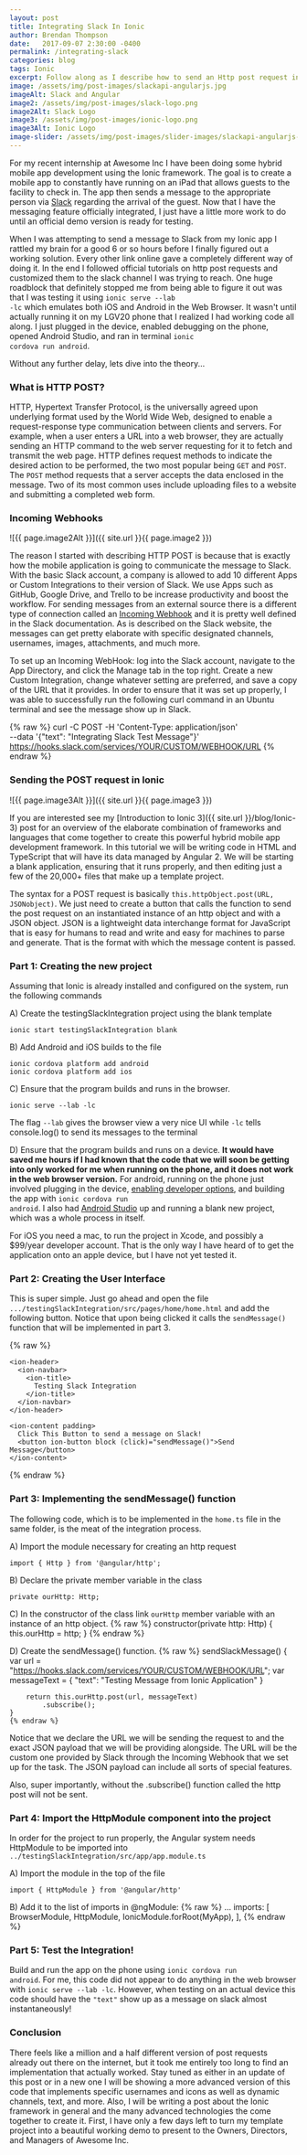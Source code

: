 ```yaml
---
layout: post
title: Integrating Slack In Ionic
author: Brendan Thompson
date:   2017-09-07 2:30:00 -0400
permalink: /integrating-slack
categories: blog
tags: Ionic
excerpt: Follow along as I describe how to send an Http post request in Angular 2 as is implemented in Ionic hybrid mobile app development
image: /assets/img/post-images/slackapi-angularjs.jpg
imageAlt: Slack and Angular
image2: /assets/img/post-images/slack-logo.png
image2Alt: Slack Logo
image3: /assets/img/post-images/ionic-logo.png
image3Alt: Ionic Logo
image-slider: /assets/img/post-images/slider-images/slackapi-angularjs-slider.jpg
---
```


For my recent internship at Awesome Inc I have been doing some hybrid mobile app development using the Ionic framework. The goal is to create a mobile app to constantly have running on an iPad that allows guests to the facility to check in. The app then sends a message to the appropriate person via [Slack](https://slack.com) regarding the arrival of the guest. Now that I have the messaging feature officially integrated, I just have a little more work to do until an official demo version is ready for testing.

When I was attempting to send a message to Slack from my Ionic app I rattled my brain for a good 6 or so hours before I finally figured out a working solution. Every other link online gave a completely different way of doing it. In the end I followed official tutorials on http post requests and customized them to the slack channel I was trying to reach. One huge roadblock that definitely stopped me from being able to figure it out was that I was testing it using <code>ionic serve --lab -lc</code> which emulates both iOS and Android in the Web Browser. It wasn't until actually running it on my LGV20 phone that I realized I had working code all along. I just plugged in the device, enabled debugging on the phone, opened Android Studio, and ran in terminal <code>ionic cordova run android</code>.

Without any further delay, lets dive into the theory...

### What is HTTP POST?

HTTP, Hypertext Transfer Protocol, is the universally agreed upon underlying format used by the World Wide Web, designed to enable a request-response type communication between clients and servers. For example, when a user enters a URL into a web browser, they are actually sending an HTTP command to the web server requesting for it to fetch and transmit the web page. HTTP defines request methods to indicate the desired action to be performed, the two most popular being <code>GET</code> and <code>POST</code>. The <code>POST</code> method requests that a server accepts the data enclosed in the message. Two of its most common uses include uploading files to a website and submitting a completed web form.

### Incoming Webhooks

![{{ page.image2Alt }}]({{ site.url }}{{ page.image2 }})

The reason I started with describing HTTP POST is because that is exactly how the mobile application is going to communicate the message to Slack. With the basic Slack account, a company is allowed to add 10 different Apps or Custom Integrations to their version of Slack. We use Apps such as GitHub, Google Drive, and Trello to be increase productivity and boost the workflow. For sending messages from an external source there is a different type of connection called an [Incoming Webhook](https://api.slack.com/incoming-webhooks) and it is pretty well defined in the Slack documentation. As is described on the Slack website, the messages can get pretty elaborate with specific designated channels, usernames, images, attachments, and much more.

To set up an Incoming WebHook: log into the Slack account, navigate to the App Directory, and click the Manage tab in the top right. Create a new Custom Integration, change whatever setting are preferred, and save a copy of the URL that it provides. In order to ensure that it was set up properly, I was able to successfully run the following curl command in an Ubuntu terminal and see the message show up in Slack.

{% raw %}
	curl -C POST -H 'Content-Type: application/json' \
	--data '{"text": "Integrating Slack Test Message"}' \
	https://hooks.slack.com/services/YOUR/CUSTOM/WEBHOOK/URL
{% endraw %}

### Sending the POST request in Ionic

![{{ page.image3Alt }}]({{ site.url }}{{ page.image3 }})

If you are interested see my [Introduction to Ionic 3]({{ site.url }}/blog/Ionic-3) post for an overview of the elaborate combination of frameworks and languages that come together to create this powerful hybrid mobile app development framework. In this tutorial we will be writing code in HTML and TypeScript that will have its data managed by Angular 2. We will be starting a blank application, ensuring that it runs properly, and then editing just a few of the 20,000+ files that make up a template project.

The syntax for a POST request is basically <code>this.httpObject.post(URL, JSONobject)</code>. We just need to create a button that calls the function to send the post request on an instantiated instance of an http object and with a JSON object. JSON is a lightweight data interchange format for JavaScript that is easy for humans to read and write and easy for machines to parse and generate. That is the format with which the message content is passed.

### Part 1: Creating the new project

Assuming that Ionic is already installed and configured on the system, run the following commands

A) Create the testingSlackIntegration project using the blank template

	ionic start testingSlackIntegration blank

B) Add Android and iOS builds to the file

	ionic cordova platform add android
	ionic cordova platform add ios

C) Ensure that the program builds and runs in the browser.

	ionic serve --lab -lc

The flag <code>--lab</code> gives the browser view a very nice UI while <code>-lc</code> tells console.log() to send its messages to the terminal

D) Ensure that the program builds and runs on a device. **It would have saved me hours if I had known that the code that we will soon be getting into only worked for me when running on the phone, and it does not work in the web browser version.**
	For android, running on the phone just involved plugging in the device, [enabling developer options](https://developer.android.com/studio/debug/dev-options.html), and building the app with <code>ionic cordova run android</code>. I also had [Android Studio](https://developer.android.com/studio/index.html) up and running a blank new project, which was a whole process in itself.

For iOS you need a mac, to run the project in Xcode, and possibly a $99/year developer account. That is the only way I have heard of to get the application onto an apple device, but I have not yet tested it.

### Part 2: Creating the User Interface

This is super simple. Just go ahead and open the file <code>.../testingSlackIntegration/src/pages/home/home.html</code> and add the following button. Notice that upon being clicked it calls the <code>sendMessage()</code> function that will be implemented in part 3.

{% raw %}

	<ion-header>
	  <ion-navbar>
	    <ion-title>
	      Testing Slack Integration
	    </ion-title>
	  </ion-navbar>
	</ion-header>

	<ion-content padding>
	  Click This Button to send a message on Slack!
	  <button ion-button block (click)="sendMessage()">Send Message</button>
	</ion-content>
{% endraw %}

### Part 3: Implementing the sendMessage() function

The following code, which is to be implemented in the <code>home.ts</code> file in the same folder, is the meat of the integration process.

A) Import the module necessary for creating an http request

	import { Http } from '@angular/http';

B) Declare the private member variable in the class

	private ourHttp: Http;

C) In the constructor of the class link <code>ourHttp</code> member variable with an instance of an http object.
	{% raw %}
	constructor(private http: Http) {
		this.ourHttp = http;
	}
	{% endraw %}

D) Create the sendMessage() function.
	{% raw %}
	sendSlackMessage() {
		var url = "https://hooks.slack.com/services/YOUR/CUSTOM/WEBHOOK/URL";
		var messageText =
			{
				"text": "Testing Message from Ionic Application"
			}

		return this.ourHttp.post(url, messageText)
			.subscribe();
	}
	{% endraw %}

Notice that we declare the URL we will be sending the request to and the exact JSON payload that we will be providing alongside. The URL will be the custom one provided by Slack through the Incoming Webhook that we set up for the task. The JSON payload can include all sorts of special features.

Also, super importantly, without the .subscribe() function called the http post will not be sent.

### Part 4: Import the HttpModule component into the project

In order for the project to run properly, the Angular system needs HttpModule to be imported into <code>../testingSlackIntegration/src/app/app.module.ts</code>

A) Import the module in the top of the file

	import { HttpModule } from '@angular/http'

B) Add it to the list of imports in @ngModule:
	{% raw %}
	...
	imports: [
	    BrowserModule,
	    HttpModule,
	    IonicModule.forRoot(MyApp),
	],
	{% endraw %}


### Part 5: Test the Integration!

Build and run the app on the phone using <code>ionic cordova run android</code>. For me, this code did not appear to do anything in the web browser with <code>ionic serve --lab -lc</code>. However, when testing on an actual device this code should have the <code>"text"</code> show up as a message on slack almost instantaneously!

### Conclusion

There feels like a million and a half different version of post requests already out there on the internet, but it took me entirely too long to find an implementation that actually worked. Stay tuned as either in an update of this post or in a new one I will be showing a more advanced version of this code that implements specific usernames and icons as well as dynamic channels, text, and more. Also, I will be writing a post about the Ionic framework in general and the many advanced technologies the come together to create it. First, I have only a few days left to turn my template project into a beautiful working demo to present to the Owners, Directors, and Managers of Awesome Inc.